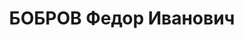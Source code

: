 ---
title: БОБРОВ Федор Иванович
description: 'Род. в 1891, Челябинская обл., г. Златоуст, русский. Проживал: Челябинская
  обл., г. Миасс. Управление треста "Миассзолото", заведующий старательскими рассыпными
  работами

  Арестован 23.08.1937. Приговор: 31.12.1937 – ВМН. Расстрелян 31.12.1937'
---